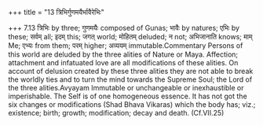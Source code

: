 +++
title = "13 त्रिभिर्गुणमयैर्भावैरेभिः"

+++
7.13 त्रिभिः by three; गुणमयैः composed of Gunas; भावैः by natures; एभिः
by these; सर्वम् all; इदम् this; जगत् world; मोहितम् deluded; न not;
अभिजानाति knows; माम् Me; एभ्यः from them; परम् higher; अव्ययम्
immutable.Commentary Persons of this world are deluded by the three
alities of Nature or Maya. Affection; attachment and infatuated love are
all modifications of these alities. On account of delusion created by
these three alities they are not able to break the worldly ties and to
turn the mind towards the Supreme Soul; the Lord of the three
alities.Avyayam Immutable or unchangeable or inexhaustible or
imperishable. The Self is of one homogeneous essence. It has not got the
six changes or modifications (Shad Bhava Vikaras) which the body has;
viz.; existence; birth; growth; modification; decay and death.
(Cf.VII.25)
